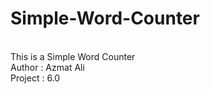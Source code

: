 # Simple-Word-Counter
<br>
This is a Simple Word Counter
<br>
Author : Azmat Ali
<br>
Project : 6.0
